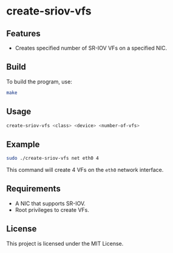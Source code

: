 # create-sriov-vfs

## Features

- Creates specified number of SR-IOV VFs on a specified NIC.

## Build

To build the program, use:
```sh
make
```

## Usage

```sh
create-sriov-vfs <class> <device> <number-of-vfs>
```

## Example
```sh
sudo ./create-sriov-vfs net eth0 4
```

This command will create 4 VFs on the `eth0` network interface.

## Requirements

- A NIC that supports SR-IOV.
- Root privileges to create VFs.

## License

This project is licensed under the MIT License.
